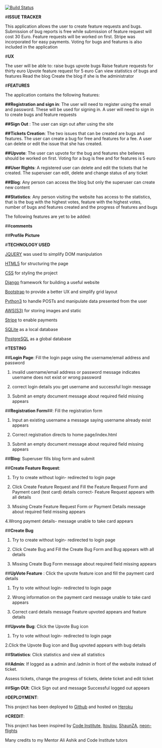 [![Build Status](https://travis-ci.org/lubaninondo/issue-tracker.svg?branch=master)](https://travis-ci.org/lubaninondo/issue-tracker)

#**ISSUE TRACKER**

This application allows the user to create feature requests and bugs. Submission of bug reports is free while submission of feature request will cost 30 Euro. Feature requests will be worked on first. Stripe was incorporated for easy payments. Voting for bugs and features is also included in the application

#**UX**

The user will be able to:
raise bugs
upvote bugs
Raise feature requests for thirty euro
Upvote feature request for 5 euro
Can view statistics of bugs and features
Read the blog
Create the blog if she is the administrator


#**FEATURES**

The application contains the following features:

**##Registration and sign in**: The user will need to register using the email and password. These will be used for signing in. A user will need to sign in to create bugs and feature requests

**##Sign Out** : The user can sign out after using the site

**##Tickets Creation**: The two issues that can be created are bugs and features. The user can create a bug for free and features for a fee. A user can delete or edit the issue that she has created.

**##Upvote**: The user can upvote for the bug and features she believes should be worked on first. Voting for a bug is free and for features is 5 euro

**##User Rights**: A registered user can delete and edit the tickets that he created. The superuser can edit, delete and change status of any ticket

**##Blog**: Any person can access the blog but only the superuser can create new content

**##Statistics**: Any person visiting the website has access to the statistics, that is the bug with the highest votes, feature with the highest votes, number of bugs and features created and the progress of features and bugs

The following features are yet to be added:

##**comments**

##**Profile Picture**

#**TECHNOLOGY USED**

[JQUERY](https://jquery.com/) was used to simplify DOM manipulation

[HTML5](https://html.spec.whatwg.org/multipage/) for structuring the page

[CSS](https://www.w3schools.com/css/) for styling the project

[Django](https://www.djangoproject.com/) framework for building a useful website

[Bootstrap](https://getbootstrap.com/docs/3.3/getting-started/) to provide a better UX and simplify grid layout

[Python3](https://docs.python.org/release/3.4.3/) to handle POSTs and manipulate data presented from the user

[AWS(S3)](https://docs.aws.amazon.com/index.html#lang/en_us) for storing images and static

[Stripe](https://stripe.com/) to enable payments

[SQLite](https://www.sqlite.org/docs.html) as a local database

[PostgreSQL](https://www.postgresql.org/) as a global database


#**TESTING**

##**Login Page**: Fill the login page using the username/email address and password

1. invalid username/email address or password message indicates username does not exist or wrong password

2. correct login details you get username and successful login message

3. Submit an empty document message about required field missing appears

##**Registration Form**##: Fill the registration form

1. Input an existing username a message saying username already exist appears

2. Correct registration directs to home page/index.html

3. Submit an empty document message about required field missing appears

##**Blog**: Superuser fills blog form and submit

##**Create Feature Request**:

1. Try to create without login- redirected to login page

2. Click Create Feature Request and Fill the Feature Request Form and Payment card (test card) details correct- Feature Request appears with all details

3. Missing Create Feature Request Form or Payment Details message about required field missing appears

4.Wrong payment details- message unable to take card appears


##**Create Bug**

1. Try to create without login- redirected to login page

2. Click Create Bug and Fill the Create Bug Form and Bug appears with all details

3. Missing Create Bug Form  message about required field missing appears

##**UpVote Feature** : Click the upvote feature icon and fill the payment card details

1. Try to vote without login- redirected to login page

2. Wrong information on the payment card message unable to take card appears

3. Correct card details message Feature upvoted appears and feature details

##**Upvote Bug**: Click the Upvote Bug icon

1. Try to vote without login- redirected to login page

2.Click the Upvote Bug icon and Bug upvoted appears with bug details

##**Statistics**: Click statistics and view all statistics

##**Admin**: If logged as a admin and /admin in front of the website instead of ticket.

Assess tickets, change the progress of tickets, delete ticket and edit ticket

##**Sign OUt**: Click Sign out and message Successful logged out appears

#**DEPLOYMENT**:

This project has been deployed to [Github](https://github.com/lubaninondo/issue-tracker/) and hosted on [Heroku](https://lubani-issue-tracker.herokuapp.com/tickets/) 

#**CREDIT**:

This project has been inspired by [Code Institute](https://github.com/Code-Institute-Solutions/PuttingItAllTogether-Ecommerce/tree/master/03-HostingYourEcommerceWebApp/07-heroku_hosting), [Itoulou](https://github.com/itoulou/unicorn-attractor), [ShaunZA](https://github.com/ShaunZA/django-issue-tracker), [neon-flights](https://github.com/neon-flights/unicorn-attractor)

Many credits to my Mentor Ali Ashik and Code Institute tutors



